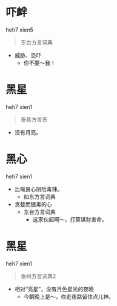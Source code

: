 # 吓衅
heh7 xien5
> 东台方言词典
- 威胁、恐吓
  - 你不要～我！

# 黑星
heh7 xien1
> 泰县方言志
- 没有月亮。

# 黑心
heh7 xien1
+ 比喻良心阴险毒辣。
  * 如东方言词典
+ 贪婪而狠毒的心
  * 东台方言词典
    - 这家伙起啊～，打算谋财害命。

# 黑星
heh7 xien1
> 泰州方言词典2
- 相对“亮星”，没有月色星光的夜晚
  - 今朝晚上是～，你走夜路留住点儿神。
